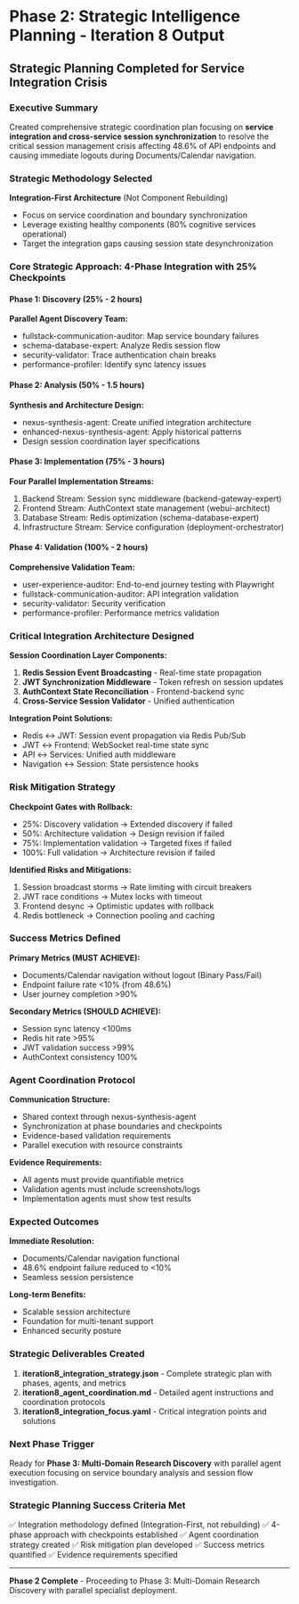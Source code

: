 # Phase 2: Strategic Intelligence Planning - Iteration 8 Output

## Strategic Planning Completed for Service Integration Crisis

### Executive Summary
Created comprehensive strategic coordination plan focusing on **service integration and cross-service session synchronization** to resolve the critical session management crisis affecting 48.6% of API endpoints and causing immediate logouts during Documents/Calendar navigation.

### Strategic Methodology Selected
**Integration-First Architecture** (Not Component Rebuilding)
- Focus on service coordination and boundary synchronization
- Leverage existing healthy components (80% cognitive services operational)
- Target the integration gaps causing session state desynchronization

### Core Strategic Approach: 4-Phase Integration with 25% Checkpoints

#### Phase 1: Discovery (25% - 2 hours)
**Parallel Agent Discovery Team:**
- fullstack-communication-auditor: Map service boundary failures
- schema-database-expert: Analyze Redis session flow
- security-validator: Trace authentication chain breaks
- performance-profiler: Identify sync latency issues

#### Phase 2: Analysis (50% - 1.5 hours)
**Synthesis and Architecture Design:**
- nexus-synthesis-agent: Create unified integration architecture
- enhanced-nexus-synthesis-agent: Apply historical patterns
- Design session coordination layer specifications

#### Phase 3: Implementation (75% - 3 hours)
**Four Parallel Implementation Streams:**
1. Backend Stream: Session sync middleware (backend-gateway-expert)
2. Frontend Stream: AuthContext state management (webui-architect)
3. Database Stream: Redis optimization (schema-database-expert)
4. Infrastructure Stream: Service configuration (deployment-orchestrator)

#### Phase 4: Validation (100% - 2 hours)
**Comprehensive Validation Team:**
- user-experience-auditor: End-to-end journey testing with Playwright
- fullstack-communication-auditor: API integration validation
- security-validator: Security verification
- performance-profiler: Performance metrics validation

### Critical Integration Architecture Designed

**Session Coordination Layer Components:**
1. **Redis Session Event Broadcasting** - Real-time state propagation
2. **JWT Synchronization Middleware** - Token refresh on session updates
3. **AuthContext State Reconciliation** - Frontend-backend sync
4. **Cross-Service Session Validator** - Unified authentication

**Integration Point Solutions:**
- Redis ↔ JWT: Session event propagation via Redis Pub/Sub
- JWT ↔ Frontend: WebSocket real-time state sync
- API ↔ Services: Unified auth middleware
- Navigation ↔ Session: State persistence hooks

### Risk Mitigation Strategy

**Checkpoint Gates with Rollback:**
- 25%: Discovery validation → Extended discovery if failed
- 50%: Architecture validation → Design revision if failed
- 75%: Implementation validation → Targeted fixes if failed
- 100%: Full validation → Architecture revision if failed

**Identified Risks and Mitigations:**
1. Session broadcast storms → Rate limiting with circuit breakers
2. JWT race conditions → Mutex locks with timeout
3. Frontend desync → Optimistic updates with rollback
4. Redis bottleneck → Connection pooling and caching

### Success Metrics Defined

**Primary Metrics (MUST ACHIEVE):**
- Documents/Calendar navigation without logout (Binary Pass/Fail)
- Endpoint failure rate <10% (from 48.6%)
- User journey completion >90%

**Secondary Metrics (SHOULD ACHIEVE):**
- Session sync latency <100ms
- Redis hit rate >95%
- JWT validation success >99%
- AuthContext consistency 100%

### Agent Coordination Protocol

**Communication Structure:**
- Shared context through nexus-synthesis-agent
- Synchronization at phase boundaries and checkpoints
- Evidence-based validation requirements
- Parallel execution with resource constraints

**Evidence Requirements:**
- All agents must provide quantifiable metrics
- Validation agents must include screenshots/logs
- Implementation agents must show test results

### Expected Outcomes

**Immediate Resolution:**
- Documents/Calendar navigation functional
- 48.6% endpoint failure reduced to <10%
- Seamless session persistence

**Long-term Benefits:**
- Scalable session architecture
- Foundation for multi-tenant support
- Enhanced security posture

### Strategic Deliverables Created

1. **iteration8_integration_strategy.json** - Complete strategic plan with phases, agents, and metrics
2. **iteration8_agent_coordination.md** - Detailed agent instructions and coordination protocols
3. **iteration8_integration_focus.yaml** - Critical integration points and solutions

### Next Phase Trigger
Ready for **Phase 3: Multi-Domain Research Discovery** with parallel agent execution focusing on service boundary analysis and session flow investigation.

### Strategic Planning Success Criteria Met
✅ Integration methodology defined (Integration-First, not rebuilding)
✅ 4-phase approach with checkpoints established
✅ Agent coordination strategy created
✅ Risk mitigation plan developed
✅ Success metrics quantified
✅ Evidence requirements specified

---

**Phase 2 Complete** - Proceeding to Phase 3: Multi-Domain Research Discovery with parallel specialist deployment.
